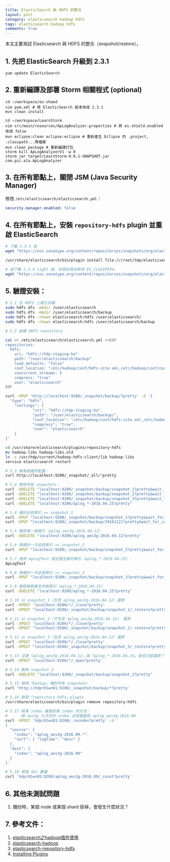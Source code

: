 ```yaml
---
title: ElasticSearch 與 HDFS 的整合
layout: post
category: elasticsearch hadoop hdfs
tags: elasticsearch hadoop hdfs
comments: true
---
```


本文主要測試 Elasticsearch 與 HDFS 的整合（snapshot/restore）。

## 1. 先把 ElasticSearch 升級到 2.3.1

```
yum update ElasticSearch
```

## 2. 重新編譯及部署 Storm 相關程式 (optional)

```
cd ~/workspace/es-shaed
vim pom.xml # 將 ElasticSearch 版本改成 2.3.1
mvn clean install

cd ~/workspace/LearnStorm
vim src/main/resources/ApLogAnalyzer.properties # 將 es.shield.enabled 改成 false
mvn eclipse:clean eclipse:eclipse # 重新產生 Eclipse 的 .project, .classpath...等檔案
mvn clean package # 重新編譯打包
storm kill ApLogAnalyzerV1 -w 0
storm jar target/LearnStorm-0.0.1-SNAPSHOT.jar com.pic.ala.ApLogAnalyzer
```

## 3. 在所有節點上，關閉 JSM (Java Security Manager)

修改 `/etc/elasticsearch/elasticsearch.yml`：

```yaml
security.manager.enabled: false
```

## 4. 在所有節點上，安裝 `repository-hdfs` plugin 並重啟 ElasticSearch

```bash
# 下載 2.3.4 版
wget "https://oss.sonatype.org/content/repositories/snapshots/org/elasticsearch/elasticsearch-repository-hdfs/2.3.4.BUILD-SNAPSHOT/elasticsearch-repository-hdfs-2.3.4.BUILD-20160803.071811-27-hadoop2.zip"

/usr/share/elasticsearch/bin/plugin install file:///root/tmp/elasticsearch-repository-hdfs-2.3.4.BUILD-20160803.071811-27-hadoop2.zip

# 或下載 2.3.4 light 版，但是記得去修改 ES_CLASSPATH。
wget "https://oss.sonatype.org/content/repositories/snapshots/org/elasticsearch/elasticsearch-repository-hdfs/2.3.4.BUILD-SNAPSHOT/elasticsearch-repository-hdfs-2.3.4.BUILD-20160803.071811-27-light.zip"

```

## 5. 驗證安裝：

```bash
# 5.1 在 HDFS 上建立目錄
sudo hdfs dfs -mkdir /user/elasticsearch
sudo hdfs dfs -mkdir /user/elasticsearch/backup
sudo hdfs dfs -chown elasticsearch:hdfs /user/elasticsearch/
sudo hdfs dfs -chown elasticsearch:hdfs /user/elasticsearch/backup

# 5.2 創建 HDFS repository

cat >> /etc/elasticsearch/elasticsearch.yml <<EOF
repositories:
  hdfs:
    uri: "hdfs://hdp-staging-ha"
    path: "/user/elasticsearch/backup"
    load_defaults: "false"
    conf_location: "/etc/hadoop/conf/hdfs-site.xml,/etc/hadoop/conf/core-site.xml"
    concurrent_streams: 5
    compress: "true"
    user: "elasticsearch"
EOF

curl -XPUT 'http://localhost:9200/_snapshot/backup/?pretty' -d '{
  "type": "hdfs",
    "settings": {
			"uri": "hdfs://hdp-staging-ha",
            "path": "/user/elasticsearch/backup/",
            "conf_location": "/etc/hadoop/conf/hdfs-site.xml,/etc/hadoop/conf/core-site.xml",
            "compress": "true",
            "user": "elasticsearch"
    }
}'

cd /usr/share/elasticsearch/plugins/repository-hdfs
mv hadoop-libs hadoop-libs.old
ln -s /usr/hdp/current/hadoop-hdfs-client/lib hadoop-libs
service elasticsearch restart

# 5.3 察看創建的配置：
curl http://localhost:9200/_snapshot/_all/?pretty

# 5.4 刪除所有 snapshots：
curl -XDELETE "localhost:9200/_snapshot/backup/snapshot_1?pretty&wait_for_completion=true"
curl -XDELETE "localhost:9200/_snapshot/backup/snapshot_2?pretty&wait_for_completion=true"
curl -XDELETE "localhost:9200/_snapshot/backup/snapshot_3?pretty&wait_for_completion=true"
curl -XDELETE "localhost:9200/aplog_*-2016.04.25?pretty"

# 5.4 備份全部索引 => snapshot_1
curl -XPUT "localhost:9200/_snapshot/backup/snapshot_1?pretty&wait_for_completion=true"
curl -XPUT "localhost:9200/_snapshot/backup/20161121?pretty&wait_for_completion=true"

# 5.5 刪除某一個索引（aplog_aes3g-2016.04.12）
curl -XDELETE "localhost:9200/aplog_aes3g-2016.04.12?pretty"

# 5.6 再備份一次全部索引 => snapshot_2
curl -XPUT "localhost:9200/_snapshot/backup/snapshot_2?pretty&wait_for_completion=true"

# 5.7 使用 ApLogTest 程式產生新的索引（aplog_*-2016.04.25）：
ApLogTest

# 5.8 再備份一次全部索引 => snapshot_3
curl -XPUT "localhost:9200/_snapshot/backup/snapshot_3?pretty&wait_for_completion=true"

# 5.9 刪除剛剛產生的新索引（aplog_*-2016.04.25）
curl -XDELETE "localhost:9200/aplog_*-2016.04.25?pretty"

# 5.10 以 snapshot_1（包含 aplog_aes3g-2016.04.12）還原
curl -XPOST 'localhost:9200/*/_close?pretty'
curl -XPOST "localhost:9200/_snapshot/backup/snapshot_1/_restore?pretty&wait_for_completion=true"

# 5.11 以 snapshot_2（不包含 aplog_aes3g-2016.04.12） 還原
curl -XPOST 'localhost:9200/*/_close?pretty'
curl -XPOST "localhost:9200/_snapshot/backup/snapshot_2/_restore?pretty&wait_for_completion=true"

# 5.12 以 snapshot_3（包含 aplog_aes3g-2016.04.12）還原
curl -XPOST 'localhost:9200/*/_close?pretty'
curl -XPOST "localhost:9200/_snapshot/backup/snapshot_3/_restore?pretty&wait_for_completion=true"

# 5.13 注意「aplog_aes3g-2016.04.12」與「aplog_*-2016.04.25」是否已經還原？
curl -XPOST 'localhost:9200/*/_open?pretty'

# 5.14 刪除 snapshot 2
curl -XDELETE "localhost:9200/_snapshot/backup/snapshot_2?pretty"

# 5.15 檢視「backup」裡的所有 snapshots
curl 'http://hdpr01wn01:9200/_snapshot/backup/*?pretty'

# 5.16 刪除「repository-hdfs」plugin
/usr/share/elasticsearch/bin/plugin remove repository-hdfs

# 5.17 將某 index 複製到某 index 的方法：
#      將 aes3g 九月份的 index 全部複製到 aplog_aes3g-2016.09
curl -XPOST 'hdpr01wn01:9200/_reindex?pretty' -d '
{
  "source": {
    "index": "aplog_aes3g-2016.09.*",
    "sort": { "logTime": "desc" }
  },
  "dest": {
    "index": "aplog_aes3g-2016.09"
  }
}'

# 5.18 檢查 doc 數量
curl 'hdpr01wn02:9200/aplog_aes3g-2016.09/_count?pretty'
```

## 6. 其他未測試問題


  1. 備份時，某個 node 或某個 shard 掛掉，會發生什麼狀況？


## 7. 參考文件：

  1. [elasticsearch之hadoop插件使用](http://bigbo.github.io/pages/2015/02/28/elasticsearch_hadoop/)
  2. [elasticsearch-hadoop](https://github.com/elastic/elasticsearch-hadoop/tree/master/repository-hdfs)
  3. [elasticsearch-repository-hdfs](https://oss.sonatype.org/content/repositories/snapshots/org/elasticsearch/elasticsearch-repository-hdfs/)
  4. [Installing Plugins](https://www.elastic.co/guide/en/elasticsearch/plugins/2.3/installation.html)
